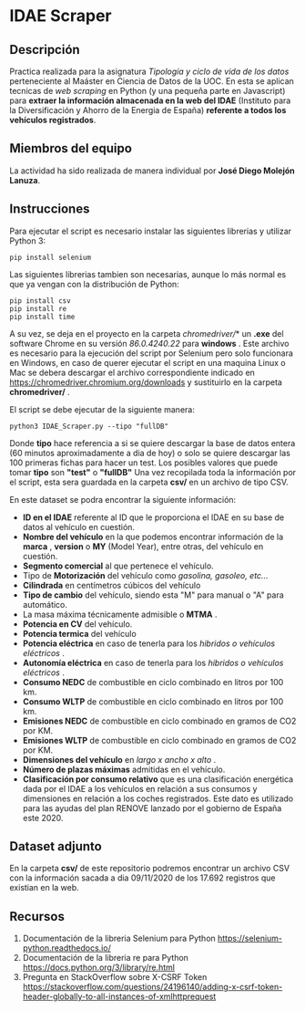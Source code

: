 # IDAE Scraper
## Descripción

Practica realizada para la asignatura _Tipología y ciclo de vida de los datos_ perteneciente al Maáster en Ciencia de Datos de la UOC. 
En esta se aplican tecnicas de _web scraping_ en Python (y una pequeña parte en Javascript) para **extraer la información almacenada en la web del IDAE** (Instituto para la Diversificación y Ahorro de la Energia de España) **referente a todos los vehículos registrados**.

## Miembros del equipo

La actividad ha sido realizada de manera individual por **José Diego Molejón Lanuza**.

## Instrucciones

Para ejecutar el script es necesario instalar las siguientes librerias y utilizar Python 3:
```
pip install selenium
```

Las siguientes librerias tambien son necesarias, aunque lo más normal es que ya vengan con la distribución de Python:
```
pip install csv
pip install re
pip install time
```

A su vez, se deja en el proyecto en la carpeta *chromedriver/** un **.exe** del software Chrome en su versión _86.0.4240.22_ para **windows** .
Este archivo es necesario para la ejecución del script por Selenium pero solo funcionara en Windows, en caso de querer ejecutar el script en una maquina Linux o Mac se debera descargar el archivo correspondiente indicado en <https://chromedriver.chromium.org/downloads> y sustituirlo en la carpeta **chromedriver/** .

El script se debe ejecutar de la siguiente manera:
```
python3 IDAE_Scraper.py --tipo "fullDB"
```

Donde **tipo** hace referencia a si se quiere descargar la base de datos entera (60 minutos aproximadamente a dia de hoy) o solo se quiere descargar las 100 primeras fichas para hacer un test.
Los posibles valores que puede tomar **tipo** son **"test"** o **"fullDB"**
Una vez recopilada toda la información por el script, esta sera guardada en la carpeta **csv/** en un archivo de tipo CSV.

En este dataset se podra encontrar la siguiente información:
- **ID en el IDAE** referente al ID que le proporciona el IDAE en su base de datos al vehículo en cuestión.
- **Nombre del vehículo** en la que podemos encontrar información de la **marca** , **version** o **MY** (Model Year), entre otras, del vehículo en cuestión.
- **Segmento comercial** al que pertenece el vehículo.
- Tipo de **Motorización** del vehículo como _gasolina, gasoleo, etc..._
- **Cilindrada** en centímetros cúbicos del vehículo
- **Tipo de cambio** del vehículo, siendo esta "M" para manual o "A" para automático.
- La masa máxima técnicamente admisible o **MTMA** .
- **Potencia en CV** del vehículo.
- **Potencia termica** del vehículo
- **Potencia eléctrica** en caso de tenerla para los _hibridos o vehículos eléctricos_ .
- **Autonomía eléctrica** en caso de tenerla para los _hibridos o vehículos eléctricos_ .
- **Consumo NEDC** de combustible en ciclo combinado en litros por 100 km.
- **Consumo WLTP** de combustible en ciclo combinado en litros por 100 km.
- **Emisiones NEDC** de combustible en ciclo combinado en gramos de CO2 por KM.
- **Emisiones WLTP** de combustible en ciclo combinado en gramos de CO2 por KM.
- **Dimensiones del vehículo** en _largo x ancho x alto_ .
- **Número de plazas máximas** admitidas en el vehículo.
- **Clasificación por consumo relativo** que es una clasificación energética dada por el IDAE a los vehículos en relación a sus consumos y dimensiones en relación a los coches registrados. Este dato es utilizado para las ayudas del plan RENOVE lanzado por el gobierno de España este 2020.

## Dataset adjunto

En la carpeta **csv/** de este repositorio podremos encontrar un archivo CSV con la información sacada a dia 09/11/2020 de los 17.692 registros que existian en la web.

## Recursos

1. Documentación de la libreria Selenium para Python https://selenium-python.readthedocs.io/
2. Documentación de la libreria re para Python https://docs.python.org/3/library/re.html
3. Pregunta en StackOverflow sobre X-CSRF Token https://stackoverflow.com/questions/24196140/adding-x-csrf-token-header-globally-to-all-instances-of-xmlhttprequest

